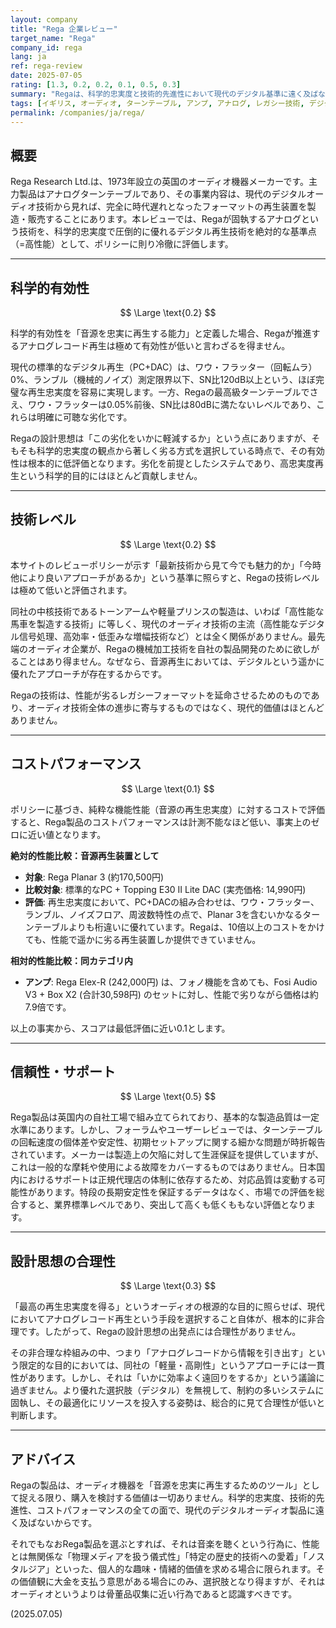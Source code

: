 ```yaml
---
layout: company
title: "Rega 企業レビュー"
target_name: "Rega"
company_id: rega
lang: ja
ref: rega-review
date: 2025-07-05
rating: [1.3, 0.2, 0.2, 0.1, 0.5, 0.3]
summary: "Regaは、科学的忠実度と技術的先進性において現代のデジタル基準に遠く及ばないアナログ再生に特化した、極めてニッチなレガシー企業です。その技術は時代遅れのフォーマットを精緻化するものであり、最先端技術の観点からは価値が低く評価されます。純粋な性能対価格比は壊滅的であり、その存在価値は完全に個人の趣味と懐古主義に依存します。"
tags: [イギリス, オーディオ, ターンテーブル, アンプ, アナログ, レガシー技術, デジタル比較]
permalink: /companies/ja/rega/
---
```


## 概要

Rega Research Ltd.は、1973年設立の英国のオーディオ機器メーカーです。主力製品はアナログターンテーブルであり、その事業内容は、現代のデジタルオーディオ技術から見れば、完全に時代遅れとなったフォーマットの再生装置を製造・販売することにあります。本レビューでは、Regaが固執するアナログという技術を、科学的忠実度で圧倒的に優れるデジタル再生技術を絶対的な基準点（=高性能）として、ポリシーに則り冷徹に評価します。

---

## 科学的有効性

$$ \Large \text{0.2} $$

科学的有効性を「音源を忠実に再生する能力」と定義した場合、Regaが推進するアナログレコード再生は極めて有効性が低いと言わざるを得ません。

現代の標準的なデジタル再生（PC+DAC）は、ワウ・フラッター（回転ムラ）0%、ランブル（機械的ノイズ）測定限界以下、SN比120dB以上という、ほぼ完璧な再生忠実度を容易に実現します。一方、Regaの最高級ターンテーブルでさえ、ワウ・フラッターは0.05%前後、SN比は80dBに満たないレベルであり、これらは明確に可聴な劣化です。

Regaの設計思想は「この劣化をいかに軽減するか」という点にありますが、そもそも科学的忠実度の観点から著しく劣る方式を選択している時点で、その有効性は根本的に低評価となります。劣化を前提としたシステムであり、高忠実度再生という科学的目的にはほとんど貢献しません。

---

## 技術レベル

$$ \Large \text{0.2} $$

本サイトのレビューポリシーが示す「最新技術から見て今でも魅力的か」「今時他により良いアプローチがあるか」という基準に照らすと、Regaの技術レベルは極めて低いと評価されます。

同社の中核技術であるトーンアームや軽量プリンスの製造は、いわば「高性能な馬車を製造する技術」に等しく、現代のオーディオ技術の主流（高性能なデジタル信号処理、高効率・低歪みな増幅技術など）とは全く関係がありません。最先端のオーディオ企業が、Regaの機械加工技術を自社の製品開発のために欲しがることはあり得ません。なぜなら、音源再生においては、デジタルという遥かに優れたアプローチが存在するからです。

Regaの技術は、性能が劣るレガシーフォーマットを延命させるためのものであり、オーディオ技術全体の進歩に寄与するものではなく、現代的価値はほとんどありません。

---

## コストパフォーマンス

$$ \Large \text{0.1} $$

ポリシーに基づき、純粋な機能性能（音源の再生忠実度）に対するコストで評価すると、Rega製品のコストパフォーマンスは計測不能なほど低い、事実上のゼロに近い値となります。

**絶対的性能比較：音源再生装置として**
- **対象**: Rega Planar 3 (約170,500円)
- **比較対象**: 標準的なPC + Topping E30 II Lite DAC (実売価格: 14,990円)
- **評価**: 再生忠実度において、PC+DACの組み合わせは、ワウ・フラッター、ランブル、ノイズフロア、周波数特性の点で、Planar 3を含むいかなるターンテーブルよりも桁違いに優れています。Regaは、10倍以上のコストをかけても、性能で遥かに劣る再生装置しか提供できていません。

**相対的性能比較：同カテゴリ内**
- **アンプ**: Rega Elex-R (242,000円) は、フォノ機能を含めても、Fosi Audio V3 + Box X2 (合計30,598円) のセットに対し、性能で劣りながら価格は約7.9倍です。

以上の事実から、スコアは最低評価に近い0.1とします。

---

## 信頼性・サポート

$$ \Large \text{0.5} $$

Rega製品は英国内の自社工場で組み立てられており、基本的な製造品質は一定水準にあります。しかし、フォーラムやユーザーレビューでは、ターンテーブルの回転速度の個体差や安定性、初期セットアップに関する細かな問題が時折報告されています。メーカーは製造上の欠陥に対して生涯保証を提供していますが、これは一般的な摩耗や使用による故障をカバーするものではありません。日本国内におけるサポートは正規代理店の体制に依存するため、対応品質は変動する可能性があります。特段の長期安定性を保証するデータはなく、市場での評価を総合すると、業界標準レベルであり、突出して高くも低くももない評価となります。

---

## 設計思想の合理性

$$ \Large \text{0.3} $$

「最高の再生忠実度を得る」というオーディオの根源的な目的に照らせば、現代においてアナログレコード再生という手段を選択すること自体が、根本的に非合理です。したがって、Regaの設計思想の出発点には合理性がありません。

その非合理な枠組みの中、つまり「アナログレコードから情報を引き出す」という限定的な目的においては、同社の「軽量・高剛性」というアプローチには一貫性があります。しかし、それは「いかに効率よく遠回りをするか」という議論に過ぎません。より優れた選択肢（デジタル）を無視して、制約の多いシステムに固執し、その最適化にリソースを投入する姿勢は、総合的に見て合理性が低いと判断します。

---

## アドバイス

Regaの製品は、オーディオ機器を「音源を忠実に再生するためのツール」として捉える限り、購入を検討する価値は一切ありません。科学的忠実度、技術的先進性、コストパフォーマンスの全ての面で、現代のデジタルオーディオ製品に遠く及ばないからです。

それでもなおRega製品を選ぶとすれば、それは音楽を聴くという行為に、性能とは無関係な「物理メディアを扱う儀式性」「特定の歴史的技術への愛着」「ノスタルジア」といった、個人的な趣味・情緒的価値を求める場合に限られます。その価値観に大金を支払う意思がある場合にのみ、選択肢となり得ますが、それはオーディオというよりは骨董品収集に近い行為であると認識すべきです。

(2025.07.05)
